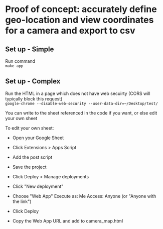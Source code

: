 # Proof of concept: accurately define geo-location and view coordinates for a camera and export to csv

## Set up - Simple
Run command  
`make app`

## Set up - Complex
Run the HTML in a page which does not have web secuirty (CORS will typically block this request)\
`google-chrome --disable-web-security --user-data-dir=~/Desktop/test/`

You can write to the sheet referenced in the code if you want, or else edit your own sheet

To edit your own sheet:
- Open your Google Sheet
- Click Extensions > Apps Script
- Add the post script
- Save the project
- Click Deploy > Manage deployments
- Click "New deployment"
- Choose "Web App"
Execute as: Me
Access: Anyone (or "Anyone with the link")

- Click Deploy
- Copy the Web App URL and add to camera_map.html
